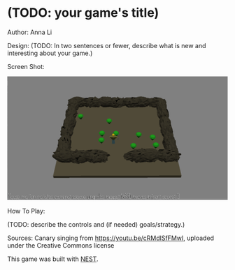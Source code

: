 # (TODO: your game's title)

Author: Anna Li

Design: (TODO: In two sentences or fewer, describe what is new and interesting about your game.)

Screen Shot:

![Screen Shot](screenshot.png)

How To Play:

(TODO: describe the controls and (if needed) goals/strategy.)

Sources: Canary singing from https://youtu.be/cRMdlSfFMwI, uploaded under the Creative Commons license

This game was built with [NEST](NEST.md).

